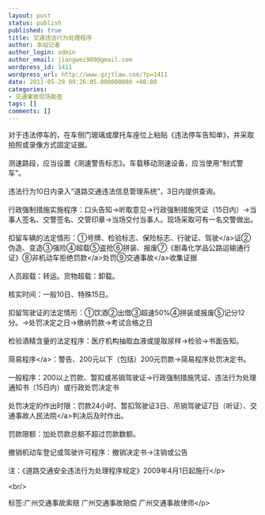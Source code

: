 ```yaml
---
layout: post
status: publish
published: true
title: 交通违法行为处理程序
author: 本站记者
author_login: admin
author_email: jiangwei909@gmail.com
wordpress_id: 1411
wordpress_url: http://www.gzjtlaw.com/?p=1411
date: 2011-05-29 09:26:05.000000000 +08:00
categories:
- 交通事故现场勘查
tags: []
comments: []
---
```

<p>对于违法停车的，在车侧门玻璃或摩托车座位上粘贴《违法停车告知单》，并采取拍照或录像方式固定证据。 <br><br>测速路段，应当设置《测速警告标志》。车载移动测速设备，应当使用&ldquo;制式警车&rdquo;。 <br><br>违法行为10日内录入&ldquo;道路交通违法信息管理系统&rdquo;，3日内提供查询。 <br><br>行政强制措施实施程序：口头告知&rarr;听取意见&rarr;行政强制措施凭证（15日内）&rarr;当事人签名、交警签名、交管印章&rarr;当场交付当事人。现场采取可有一名交警做出。 <br><br>扣留车辆的法定情形：①号牌、检验标志、保险标志、行驶证、<a>驾驶<&#47;a>证②伪造、变造③强险④超载⑤盗抢⑥拼装、报废⑦《剧毒化学品公路运输通行证》⑧非机动车拒绝<a>罚款<&#47;a>处罚⑨<a>交通事故<&#47;a>收集证据 <br><br>人员超载：转运。货物超载：卸载。 <br><br>核实时间：一般10日、特殊15日。 <br><br>扣留驾驶证的法定情形：①饮酒②出借③超速50%④拼装或报废⑤记分12分。&rarr;处罚决定之日&rarr;缴纳罚款&rarr;考试合格之日 <br><br>检验酒精含量的法定程序：医疗机构抽取血液或提取尿样&rarr;检验&rarr;书面告知。 <br><br><a>简易程序<&#47;a>：警告、200元以下（包括）200元罚款&rarr;简易程序处罚决定书。 <br><br>一般程序：200以上罚款、暂扣或吊销驾驶证&rarr;行政强制措施凭证、违法行为处理通知书（15日内）或行政处罚决定书 <br><br>处罚决定的作出时限：罚款24小时、暂扣驾驶证3日、吊销驾驶证7日（听证）、交通事故<a>人民法院<&#47;a>判决后及时作出。 <br><br>罚款限额：加处罚款总额不超过罚款数额。 <br><br>撤销机动车登记或驾驶许可程序：撤销决定书&rarr;注销或公告 <br><br>注：《道路交通安全违法行为处理程序规定》2009年4月1日起施行<&#47;p><br&#47;><p>标签:广州交通事故索赔 广州交通事故赔偿 广州交通事故律师<&#47;p>
